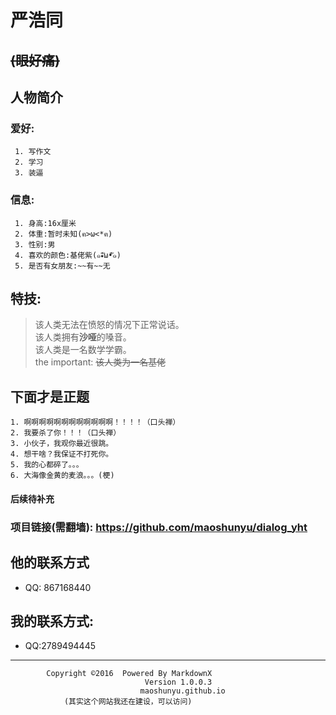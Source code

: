 #  **严浩同**   
##  ~~(眼好痛)~~  
##  人物简介  
   ### 爱好:  
     1. 写作文  
     2. 学习  
     3. 装逼    
   ### 信息:
     1. 身高:16x厘米    
     2. 体重:暂时未知(ฅ>ω<*ฅ)  
     3. 性别:男  
     4. 喜欢的颜色:基佬紫(๑•ั็ω•็ั๑)  
     5. 是否有女朋友:~~有~~无    
## 特技:
   > 该人类无法在愤怒的情况下正常说话。    
   > 该人类拥有**沙哑**的嗓音。    
   > 该人类是一名数学学霸。    
   > the important: ~~该人类为一名基佬~~   

  ## 下面才是正题  
    1. 啊啊啊啊啊啊啊啊啊啊啊啊！！！！（口头禅）  
    2. 我要杀了你！！！（口头禅）
    3. 小伙子，我观你最近很跳。  
    4. 想干啥？我保证不打死你。
    5. 我的心都碎了。。。
    6. 大海像金黄的麦浪。。。(梗)



























#### 后续待补充  
### 项目链接(需翻墙): https://github.com/maoshunyu/dialog_yht  
## 他的联系方式    
  -  QQ: 867168440  

## 我的联系方式:  
  - QQ:2789494445  
**********************************************************
            Copyright ©2016  Powered By MarkdownX    
                                  Version 1.0.0.3 
                                 maoshunyu.github.io  
                (其实这个网站我还在建设，可以访问)  




